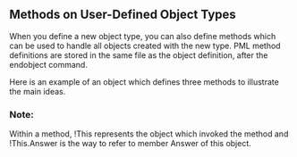 ## Methods on User-Defined Object Types

When you define a new object type, you can also define methods which can be used to handle all objects created with the new type. PML method definitions are stored in the same file as the object definition, after the endobject command.

Here is an example of an object which defines three methods to illustrate the main ideas.

### Note:

Within a method, !This represents the object which invoked the method and !This.Answer is the way to refer to member Answer of this object.
